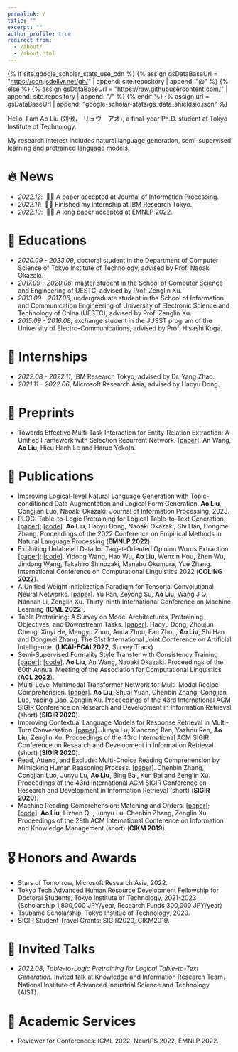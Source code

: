 ```yaml
---
permalink: /
title: ""
excerpt: ""
author_profile: true
redirect_from: 
  - /about/
  - /about.html
---
```


{% if site.google_scholar_stats_use_cdn %}
{% assign gsDataBaseUrl = "https://cdn.jsdelivr.net/gh/" | append: site.repository | append: "@" %}
{% else %}
{% assign gsDataBaseUrl = "https://raw.githubusercontent.com/" | append: site.repository | append: "/" %}
{% endif %}
{% assign url = gsDataBaseUrl | append: "google-scholar-stats/gs_data_shieldsio.json" %}

<span class='anchor' id='about-me'></span>

Hello, I am Ao Liu (刘傲， リュウ　アオ), a final-year Ph.D. student at Tokyo Institute of Technology.

My research interest includes natural language generation, semi-supervised learning and pretrained language models. 


# 🔥 News
- *2022.12*: &nbsp;🎉🎉 A paper accepted at Journal of Information Processing.
- *2022.11*: &nbsp;🎉🎉 Finished my internship at IBM Research Tokyo. 
- *2022.10*: &nbsp;🎉🎉 A long paper accepted at EMNLP 2022.

# 📖 Educations
- *2020.09 - 2023.09*, doctoral student in the Department of Computer Science of Tokyo Institute of Technology, advised by Prof. Naoaki Okazaki.
- *2017.09 - 2020.06*, master student in the School of Computer Science and Engineering of UESTC, advised by Prof. Zenglin Xu.
- *2013.09 - 2017.06*, undergraduate student in the School of Information and Communication Engineering of University of Electronic Science and Technology of China (UESTC), advised by Prof. Zenglin Xu.
- *2015.09 - 2016.08*, exchange student in the JUSST program of the University of Electro-Communications, advised by Prof. Hisashi Koga.

# 💼 Internships
- *2022.08 - 2022.11*, IBM Research Tokyo, advised by Dr. Yang Zhao.
- *2021.11 - 2022.06*, Microsoft Research Asia, advised by Haoyu Dong.

# 📝 Preprints
-  Towards Effective Multi-Task Interaction for Entity-Relation Extraction: A Unified Framework with Selection Recurrent Network. [\[paper\]](https://arxiv.org/abs/2202.07281). An Wang, **Ao Liu**, Hieu Hanh Le and Haruo Yokota.

# 📝 Publications 
- Improving Logical-level Natural Language Generation with Topic-conditioned Data Augmentation and Logical Form Generation. **Ao Liu**, Congjian Luo, Naoaki Okazaki. Journal of Information Processing, 2023.
- PLOG: Table-to-Logic Pretraining for Logical Table-to-Text Generation. [\[paper\]](https://arxiv.org/abs/2205.12697); [\[code\]](https://github.com/microsoft/PLOG). **Ao Liu**, Haoyu Dong, Naoaki Okazaki, Shi Han, Dongmei Zhang. Proceedings of the 2022 Conference on Empirical Methods in Natural Language Processing (**EMNLP 2022**).
- Exploiting Unlabeled Data for Target-Oriented Opinion Words Extraction. [\[paper\]](https://arxiv.org/abs/2208.08280); [\[code\]](https://github.com/TOWESSL/TOWESSL). Yidong Wang, Hao Wu, **Ao Liu**, Wenxin Hou, Zhen Wu, Jindong Wang, Takahiro Shinozaki, Manabu Okumura, Yue Zhang. International Conference on Computational Linguistics 2022 (**COLING 2022**).
- A Unified Weight Initialization Paradigm for Tensorial Convolutional Neural Networks. [\[paper\]](https://arxiv.org/abs/2205.15307). Yu Pan, Zeyong Su, **Ao Liu**, Wang J Q, Nannan Li, Zenglin Xu. Thirty-ninth International Conference on Machine Learning (**ICML 2022**).
- Table Pretraining: A Survey on Model Architectures, Pretraining Objectives, and Downstream Tasks. [\[paper\]](https://arxiv.org/abs/2201.09745). Haoyu Dong, Zhoujun Cheng, Xinyi He, Mengyu Zhou, Anda Zhou, Fan Zhou, **Ao Liu**, Shi Han and Dongmei Zhang. The 31st International Joint Conference on Artificial Intelligence. (**IJCAI-ECAI 2022**, Survey Track).
- Semi-Supervised Formality Style Transfer with Consistency Training [\[paper\]](https://arxiv.org/abs/2203.13620); [\[code\]](https://github.com/aolius/semi-fst). **Ao Liu**, An Wang, Naoaki Okazaki. Proceedings of the 60th Annual Meeting of the Association for Computational Linguistics (**ACL 2022**).
- Multi-Level Multimodal Transformer Network for Multi-Modal Recipe Comprehension. [\[paper\]](https://dl.acm.org/doi/abs/10.1145/3397271.3401247). **Ao Liu**, Shuai Yuan, Chenbin Zhang, Congjian Luo, Yaqing Liao, Zenglin Xu. Proceedings of the 43rd International ACM SIGIR Conference on Research and Development in Information Retrieval (short) (**SIGIR 2020**).
- Improving Contextual Language Models for Response Retrieval in Multi-Turn Conversation. [\[paper\]](https://dl.acm.org/doi/abs/10.1145/3397271.3401255). Junyu Lu, Xiancong Ren, Yazhou Ren, **Ao Liu**, Zenglin Xu. Proceedings of the 43rd International ACM SIGIR Conference on Research and Development in Information Retrieval (short) (**SIGIR 2020**).
- Read, Attend, and Exclude: Multi-Choice Reading Comprehension by Mimicking Human Reasoning Process. [\[paper\]](https://dl.acm.org/doi/10.1145/3397271.3401326). Chenbin Zhang, Congjian Luo, Junyu Lu, **Ao Liu**, Bing Bai, Kun Bai and Zenglin Xu. Proceedings of the 43rd International ACM SIGIR Conference on Research and Development in Information Retrieval (short) (**SIGIR 2020**).
- Machine Reading Comprehension: Matching and Orders. [\[paper\]](https://dl.acm.org/doi/10.1145/3357384.3358139); [\[code\]](https://github.com/Aolius/OrdMatch). **Ao Liu**, Lizhen Qu, Junyu Lu, Chenbin Zhang, Zenglin Xu. Proceedings of the 28th ACM International Conference on Information and Knowledge Management (short) (**CIKM 2019**).



# 🎖 Honors and Awards

- Stars of Tomorrow, Microsoft Research Asia, 2022.
- Tokyo Tech Advanced Human Resource Development Fellowship for Doctoral Students, Tokyo Institute of Technology, 2021-2023 (Scholarship 1,800,000 JPY/year, Research Funds 300,000 JPY/year)
- Tsubame Scholarship, Tokyo Institue of Technology, 2020.
- SIGIR Student Travel Grants: SIGIR2020, CIKM2019.

# 💬 Invited Talks
- *2022.08*, *Table-to-Logic Pretraining for Logical Table-to-Text Generation.* Invited talk at Knowledge and Information Research Team，National Institute of Advanced Industrial Science and Technology (AIST).

# 📄 Academic Services
- Reviewer for Conferences: ICML 2022, NeurIPS 2022, EMNLP 2022.
